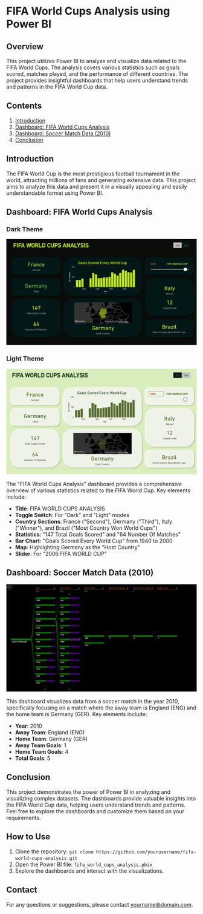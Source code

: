 # FIFA World Cups Analysis using Power BI

## Overview

This project utilizes Power BI to analyze and visualize data related to the FIFA World Cups. The analysis covers various statistics such as goals scored, matches played, and the performance of different countries. The project provides insightful dashboards that help users understand trends and patterns in the FIFA World Cup data.

## Contents

1. [Introduction](#introduction)
2. [Dashboard: FIFA World Cups Analysis](#dashboard-fifa-world-cups-analysis)
3. [Dashboard: Soccer Match Data (2010)](#dashboard-soccer-match-data-2010)
4. [Conclusion](#conclusion)

## Introduction

The FIFA World Cup is the most prestigious football tournament in the world, attracting millions of fans and generating extensive data. This project aims to analyze this data and present it in a visually appealing and easily understandable format using Power BI.

## Dashboard: FIFA World Cups Analysis

### Dark Theme

![FIFA World Cups Analysis - Dark Theme](screenshots/1.png)

### Light Theme

![FIFA World Cups Analysis - Light Theme](screenshots/2.png)

The "FIFA World Cups Analysis" dashboard provides a comprehensive overview of various statistics related to the FIFA World Cup. Key elements include:

- **Title**: FIFA WORLD CUPS ANALYSIS
- **Toggle Switch**: For "Dark" and "Light" modes
- **Country Sections**: France ("Second"), Germany ("Third"), Italy ("Winner"), and Brazil ("Most Country Won World Cups")
- **Statistics**: "147 Total Goals Scored" and "64 Number Of Matches"
- **Bar Chart**: "Goals Scored Every World Cup" from 1940 to 2000
- **Map**: Highlighting Germany as the "Host Country"
- **Slider**: For "2006 FIFA WORLD CUP"

## Dashboard: Soccer Match Data (2010)

![Soccer Match Data (2010)](screenshots/3.png)

This dashboard visualizes data from a soccer match in the year 2010, specifically focusing on a match where the away team is England (ENG) and the home team is Germany (GER). Key elements include:

- **Year**: 2010
- **Away Team**: England (ENG)
- **Home Team**: Germany (GER)
- **Away Team Goals**: 1
- **Home Team Goals**: 4
- **Total Goals**: 5

## Conclusion

This project demonstrates the power of Power BI in analyzing and visualizing complex datasets. The dashboards provide valuable insights into the FIFA World Cup data, helping users understand trends and patterns. Feel free to explore the dashboards and customize them based on your requirements.

## How to Use

1. Clone the repository: `git clone https://github.com/yourusername/fifa-world-cups-analysis.git`
2. Open the Power BI file: `fifa_world_cups_analysis.pbix`
3. Explore the dashboards and interact with the visualizations.

## Contact

For any questions or suggestions, please contact [yourname@domain.com](mailto:yourname@domain.com).

